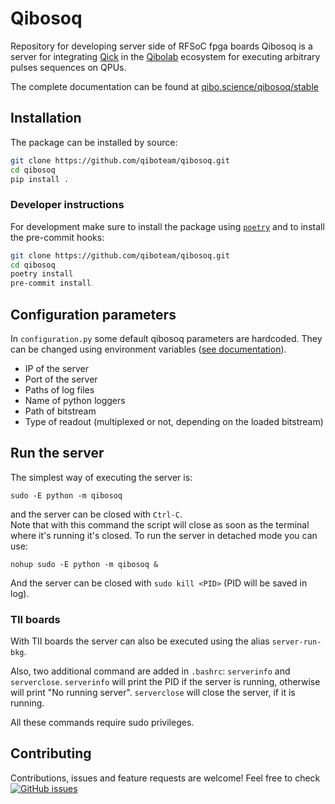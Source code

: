 # Qibosoq
Repository for developing server side of RFSoC fpga boards
Qibosoq is a server for integrating [Qick](https://github.com/openquantumhardware/qick) in the [Qibolab](https://github.com/qiboteam/qibolab) ecosystem
for executing arbitrary pulses sequences on QPUs.

The complete documentation can be found at [qibo.science/qibosoq/stable](https://qibo.science/qibosoq/stable/)

## Installation
The package can be installed by source:

```sh
git clone https://github.com/qiboteam/qibosoq.git
cd qibosoq
pip install .
```
### Developer instructions
For development make sure to install the package using [`poetry`](https://python-poetry.org/) and to install the pre-commit hooks:

```sh
git clone https://github.com/qiboteam/qibosoq.git
cd qibosoq
poetry install
pre-commit install
```

## Configuration parameters

In `configuration.py` some default qibosoq parameters are hardcoded. They can be changed using environment variables ([see documentation](https://qibo.science/qibosoq/stable/getting-started/usage.html)).

* IP of the server
* Port of the server
* Paths of log files
* Name of python loggers
* Path of bitstream
* Type of readout (multiplexed or not, depending on the loaded bitstream)

## Run the server

The simplest way of executing the server is:
```
sudo -E python -m qibosoq
```
and the server can be closed with `Ctrl-C`.\
Note that with this command the script will close as soon as the terminal where it's running it's closed.
To run the server in detached mode you can use:

```
nohup sudo -E python -m qibosoq &
```
And the server can be closed with `sudo kill <PID>` (PID will be saved in log).

### TII boards

With TII boards the server can also be executed using the alias `server-run-bkg`.

Also, two additional command are added in `.bashrc`: `serverinfo` and `serverclose`.
`serverinfo` will print the PID if the server is running, otherwise will print "No running server".
`serverclose` will close the server, if it is running.

All these commands require sudo privileges.

## Contributing

Contributions, issues and feature requests are welcome!
Feel free to check
<a href="https://github.com/qiboteam/qibosoq/issues"><img alt="GitHub issues" src="https://img.shields.io/github/issues-closed/qiboteam/qibosoq"/></a>
